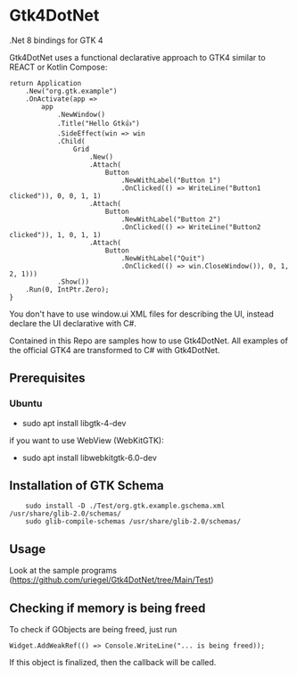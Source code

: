 # Gtk4DotNet
.Net 8 bindings for GTK 4

Gtk4DotNet uses a functional declarative approach to GTK4 similar to REACT or Kotlin Compose:

```
return Application
    .New("org.gtk.example")
    .OnActivate(app => 
        app
            .NewWindow()
            .Title("Hello Gtk👍")
            .SideEffect(win => win
            .Child(
                Grid
                    .New()
                    .Attach(                                
                        Button
                            .NewWithLabel("Button 1")
                            .OnClicked(() => WriteLine("Button1 clicked")), 0, 0, 1, 1)
                    .Attach(                                
                        Button
                            .NewWithLabel("Button 2")
                            .OnClicked(() => WriteLine("Button2 clicked")), 1, 0, 1, 1)
                    .Attach(                                
                        Button
                            .NewWithLabel("Quit")
                            .OnClicked(() => win.CloseWindow()), 0, 1, 2, 1)))
            .Show())
    .Run(0, IntPtr.Zero);
}
```
You don't have to use window.ui XML files for describing the UI, instead declare the UI declarative with C#. 

Contained in this Repo are samples how to use Gtk4DotNet. All examples of the official GTK4 are transformed to C# with Gtk4DotNet.

## Prerequisites

### Ubuntu
* sudo apt install libgtk-4-dev

if you want to use WebView (WebKitGTK):

* sudo apt install libwebkitgtk-6.0-dev

## Installation of GTK Schema
```
    sudo install -D ./Test/org.gtk.example.gschema.xml /usr/share/glib-2.0/schemas/
    sudo glib-compile-schemas /usr/share/glib-2.0/schemas/
```     
## Usage

Look at the sample programs (https://github.com/uriegel/Gtk4DotNet/tree/Main/Test)

## Checking if memory is being freed
To check if GObjects are being freed, just run
```
Widget.AddWeakRef(() => Console.WriteLine("... is being freed));
```
If this object is finalized, then the callback will be called.


